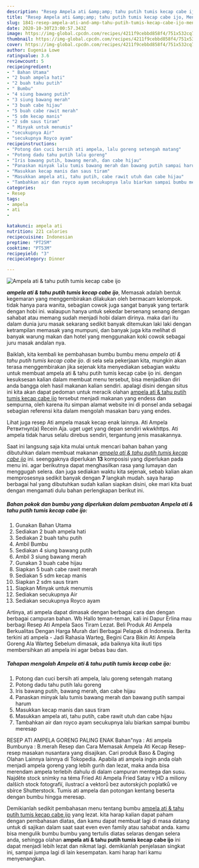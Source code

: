 ```yaml
---
description: "Resep Ampela ati &amp;amp; tahu putih tumis kecap cabe ijo, Menggugah Selera"
title: "Resep Ampela ati &amp;amp; tahu putih tumis kecap cabe ijo, Menggugah Selera"
slug: 1841-resep-ampela-ati-and-amp-tahu-putih-tumis-kecap-cabe-ijo-menggugah-selera
date: 2020-10-30T23:00:57.343Z
image: https://img-global.cpcdn.com/recipes/4211f9cebbd858f4/751x532cq70/ampela-ati-tahu-putih-tumis-kecap-cabe-ijo-foto-resep-utama.jpg
thumbnail: https://img-global.cpcdn.com/recipes/4211f9cebbd858f4/751x532cq70/ampela-ati-tahu-putih-tumis-kecap-cabe-ijo-foto-resep-utama.jpg
cover: https://img-global.cpcdn.com/recipes/4211f9cebbd858f4/751x532cq70/ampela-ati-tahu-putih-tumis-kecap-cabe-ijo-foto-resep-utama.jpg
author: Eugenia Lowe
ratingvalue: 3.6
reviewcount: 5
recipeingredient:
- " Bahan Utama"
- "2 buah ampela hati"
- "2 buah tahu putih"
- " Bumbu"
- "4 siung bawang putih"
- "3 siung bawang merah"
- "3 buah cabe hijau"
- "5 buah cabe rawit merah"
- "5 sdm kecap manis"
- "2 sdm saus tiram"
- " Minyak untuk menumis"
- "secukupnya Air"
- "secukupnya Royco ayam"
recipeinstructions:
- "Potong dan cuci bersih ati ampela, lalu goreng setengah matang"
- "Potong dadu tahu putih lalu goreng"
- "Iris bawang putih, bawang merah, dan cabe hijau"
- "Panaskan minyak lalu tumis bawang merah dan bawang putih sampai harum"
- "Masukkan kecap manis dan saus tiram"
- "Masukkan ampela ati, tahu putih, cabe rawit utuh dan cabe hijau"
- "Tambahkan air dan royco ayam secukupnya lalu biarkan sampai bumbu meresap"
categories:
- Resep
tags:
- ampela
- ati
- 

katakunci: ampela ati  
nutrition: 221 calories
recipecuisine: Indonesian
preptime: "PT25M"
cooktime: "PT53M"
recipeyield: "3"
recipecategory: Dinner

---
```



![Ampela ati &amp; tahu putih tumis kecap cabe ijo](https://img-global.cpcdn.com/recipes/4211f9cebbd858f4/751x532cq70/ampela-ati-tahu-putih-tumis-kecap-cabe-ijo-foto-resep-utama.jpg)

<b><i>ampela ati &amp; tahu putih tumis kecap cabe ijo</i></b>, Memasak adalah bentuk kegemaran yang menggembirakan dilakukan oleh bermacam kelompok. tidak hanya para wanita, sebagian cowok juga sangat banyak yang tertarik dengan hobi ini. walaupun hanya untuk sekedar bersenang senang dengan sahabat atau memang sudah menjadi hobi dalam dirinya. maka dari itu dalam dunia juru masak sekarang sedikit banyak ditemukan laki laki dengan ketrampilan memasak yang mumpuni, dan banyak juga kita melihat di banyak warung makan dan hotel yang menggunakan koki cowok sebagai juru masak andalan nya.

Baiklah, kita kembali ke pembahasan bumbu bumbu menu <i>ampela ati &amp; tahu putih tumis kecap cabe ijo</i>. di sela sela pekerjaan kita, mungkin akan terasa menggembirakan jika sejenak kita menyediakan sebagian waktu untuk membuat ampela ati &amp; tahu putih tumis kecap cabe ijo ini. dengan kesuksesan kalian dalam membuat menu tersebut, bisa menjadikan diri anda bangga oleh hasil makanan kalian sendiri. apalagi disini dengan situs ini kita akan dapat pedoman untuk meracik olahan <u>ampela ati &amp; tahu putih tumis kecap cabe ijo</u> tersebut menjadi makanan yang endess dan sempurna, oleh karena itu simpan alamat website ini di ponsel anda sebagai sebagian referensi kita dalam mengolah masakan baru yang endes.

Lihat juga resep Ati ampela masak kecap enak lainnya. Ati Ampela Ретвитнул(а) Recein Aja. uget uget yang depan sendiri wkwkhttps. Ati ampela tidak harus selalu direbus sendiri, tergantung jenis masakannya.


Saat ini langsung saja kita mulai untuk mencari bahan bahan yang dibutuhkan dalam membuat makanan <u><i>ampela ati &amp; tahu putih tumis kecap cabe ijo</i></u> ini. seenggaknya diperlukan <b>13</b> komposisi yang diperlukan pada menu ini. agar berikutnya dapat menghasilkan rasa yang lumayan dan menggugah selera. dan juga sediakan waktu kita sejenak, sebab kalian akan memprosesnya sedikit banyak dengan <b>7</b> langkah mudah. saya harap berbagai hal yang dibutuhkan sudah kalian siapkan disini, oke mari kita buat dengan mengamati dulu bahan perlengkapan berikut ini.

<!--inarticleads1-->

##### Bahan pokok dan bumbu yang diperlukan dalam pembuatan Ampela ati &amp; tahu putih tumis kecap cabe ijo:

1. Gunakan  Bahan Utama
1. Sediakan 2 buah ampela hati
1. Sediakan 2 buah tahu putih
1. Ambil  Bumbu
1. Sediakan 4 siung bawang putih
1. Ambil 3 siung bawang merah
1. Gunakan 3 buah cabe hijau
1. Siapkan 5 buah cabe rawit merah
1. Sediakan 5 sdm kecap manis
1. Siapkan 2 sdm saus tiram
1. Siapkan  Minyak untuk menumis
1. Sediakan secukupnya Air
1. Sediakan secukupnya Royco ayam


Artinya, ati ampela dapat dimasak dengan berbagai cara dan dengan berbagai campuran bahan. Wb Hallo teman-teman, kali ini Dapur Erlina mau berbagi Resep Ati Ampela Saos Tiram Lezat. Beli Produk Ati Ampela Berkualitas Dengan Harga Murah dari Berbagai Pelapak di Indonesia. Berita terkini ati ampela - Jadi Rahasia Warteg, Begini Cara Bikin Ati Ampela Goreng Ala Warteg Sebelum dimasak, ada baiknya kita ikuti tips membersihkan ati ampela ini agar bebas bau dan. 

<!--inarticleads2-->

##### Tahapan mengolah Ampela ati &amp; tahu putih tumis kecap cabe ijo:

1. Potong dan cuci bersih ati ampela, lalu goreng setengah matang
1. Potong dadu tahu putih lalu goreng
1. Iris bawang putih, bawang merah, dan cabe hijau
1. Panaskan minyak lalu tumis bawang merah dan bawang putih sampai harum
1. Masukkan kecap manis dan saus tiram
1. Masukkan ampela ati, tahu putih, cabe rawit utuh dan cabe hijau
1. Tambahkan air dan royco ayam secukupnya lalu biarkan sampai bumbu meresap


RESEP ATI AMPELA GORENG PALING ENAK Bahan&#34;nya : Ati ampela Bumbunya : B.merah Resep dan Cara Memasak Ampela Ati Kecap Resep-resep masakan nusantara yang disajikan. Cari produk Baso &amp; Daging Olahan Lainnya lainnya di Tokopedia. Apabila ati ampela ingin anda olah menjadi ampela goreng yang lebih gurih dan lezat, maka anda bisa merendam ampela terlebih dahulu di dalam campuran mentega dan susu. Najděte stock snímky na téma Fried Ati Ampela Fried Satay v HD a miliony dalších stock fotografií, ilustrací a vektorů bez autorských poplatků ve sbírce Shutterstock. Tumis ati ampela dan potongan kentang beserta dengan bumbu hingga meresap. 

Demikianlah sedikit pembahasan menu tentang bumbu <u>ampela ati &amp; tahu putih tumis kecap cabe ijo</u> yang lezat. kita harap kalian dapat paham dengan pembahasan diatas, dan kamu dapat membuat lagi di masa datang untuk di sajikan dalam saat saat even even family atau sahabat anda. kamu bisa mengulik bumbu bumbu yang tertulis diatas selaras dengan selera anda, sehingga olahan <b>ampela ati &amp; tahu putih tumis kecap cabe ijo</b> ini dapat menjadi lebih lezat dan nikmat lagi. demikianlah penjelasan singkat ini, sampai jumpa lagi di lain kesempatan. kami harap hari kamu menyenangkan.
